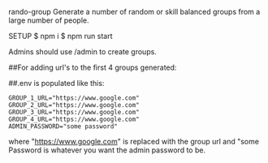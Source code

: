 rando-group
Generate a number of random or skill balanced groups from a large number of people.

SETUP
$ npm i
$ npm run start


Admins should use /admin to create groups.

##For adding url's to the first 4 groups generated:

##.env is populated like this: 

```
GROUP_1_URL="https://www.google.com"
GROUP_2_URL="https://www.google.com"
GROUP_3_URL="https://www.google.com"
GROUP_4_URL="https://www.google.com"
ADMIN_PASSWORD="some password"
```

where "https://www.google.com" is replaced with the group url and "some Password is whatever you want the admin password to be. 
